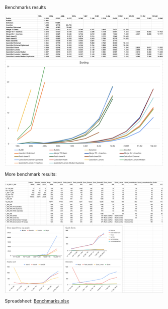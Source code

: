 Benchmarks results

![Table.png](Table.png)
![Graph.png](Graph.png)

More benchmark results:

![Benchmarks.png](Benchmarks.png)

Spreadsheet: [Benchmarks.xlsx](Benchmarks.xlsx)